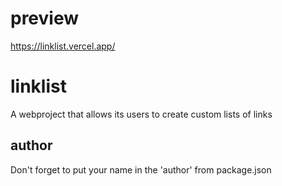# preview
https://linklist.vercel.app/

# linklist

A webproject that allows its users to create custom lists of links

## author

Don't forget to put your name in the 'author' from package.json
